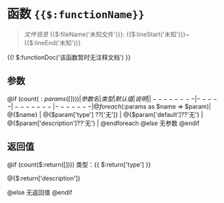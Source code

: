 # 函数 `{{$:functionName}}`

> *文件信息* {{$:fileName('未知文件')}}: {{$:lineStart('未知')}}~{{$:lineEnd('未知')}}

{{! $:functionDoc('该函数暂时无注释文档') }}

## 参数

@if (count($:params([])))
| 参数名 | 类型 | 默认值 | 说明 |
|--------|-----|-------|-------|
@foreach ($:params as $name => $param)| @{$name} |  @{$param['type'] ??['无']} | @{$param['default']??'无'} | @{$param['description']??'无'} |
@endforeach
@else
无参数
@endif

## 返回值
@if (count($:return([])))
类型：{{ $:return['type'] }}

@{$:return['description']}

@else
无返回值
@endif